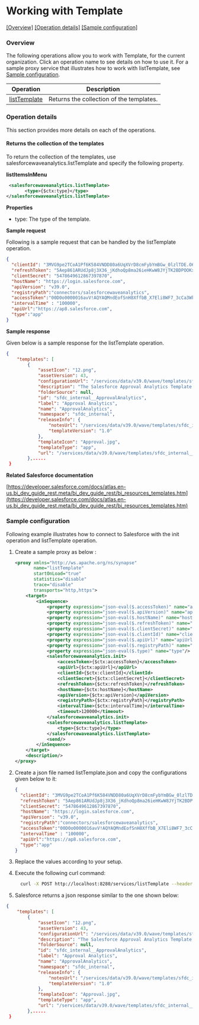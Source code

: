 # Working with Template

[[Overview]](#overview)  [[Operation details]](#operation-details)  [[Sample configuration]](#sample-configuration)

### Overview 

The following operations allow you to work with Template, for the current organization. Click an operation name to see details on how to use it.
For a sample proxy service that illustrates how to work with listTemplate, see [Sample configuration](#sample-configuration).

| Operation        | Description |
| ------------- |-------------|
| [listTemplate](#returns-the-collection-of-the-templates)    | Returns the collection of the templates. |

### Operation details

This section provides more details on each of the operations.

#### Returns the collection of the templates
To return the collection of the templates, use salesforcewaveanalytics.listTemplate and specify the following property.

**listItemsInMenu**
```xml
 <salesforcewaveanalytics.listTemplate>
       <type>{$ctx:type}</type>
</salesforcewaveanalytics.listTemplate>
```

**Properties**
* type: The type of the template.

**Sample request**

Following is a sample request that can be handled by the listTemplate operation.

```json
{
  "clientId": "3MVG9pe2TCoA1Pf6K584VNDD80a6UqXVrD8cmFybYmBGw_0lzlTDE.O6.jp8U4Dnlw6WKH62Rwp7DAHjnd7sl",
  "refreshToken": "5Aep861ARUdJp8j3X36_jKdhoQp8ma26ieHKwW8JYjTK2BDPOOKxsV_3lDwKwTzBz2pGXcuHtmd.D7ZISnDg_AD",
  "clientSecret": "5478649612867397870",
  "hostName": "https://login.salesforce.com",
  "apiVersion": "v39.0",
  "registryPath":"connectors/salesforcewaveanalytics",
  "accessToken":"00D0o0000016avV!AQYAQMndEofSnH8XffbB_X7Eli8WF7_3cCa3WkP1tv8tp5iy2CFQIpgbK9FKdttS9._VbyZqM0p8vUNDf3.eu1yEanJd2j6o",
  "intervalTime" : "100000",
  "apiUrl":"https://ap8.salesforce.com",
  "type":"app"
}
```
**Sample response**

Given below is a sample response for the listTemplate operation.

```json
{
    "templates": [
        {
            "assetIcon": "12.png",
            "assetVersion": 43,
            "configurationUrl": "/services/data/v39.0/wave/templates/sfdc_internal__ApprovalAnalytics/configuration",
            "description": "The Salesforce Approval Analytics Template will give managers and leaders more visibility into approval process and identify bottlenecks. v1.0 #041",
            "folderSource": null,
            "id": "sfdc_internal__ApprovalAnalytics",
            "label": "Approval Analytics",
            "name": "ApprovalAnalytics",
            "namespace": "sfdc_internal",
            "releaseInfo": {
                "notesUrl": "/services/data/v39.0/wave/templates/sfdc_internal__ApprovalAnalytics/releasenotes",
                "templateVersion": "1.0"
            },
            "templateIcon": "Approval.jpg",
            "templateType": "app",
            "url": "/services/data/v39.0/wave/templates/sfdc_internal__ApprovalAnalytics"
        },.....
 }
```

**Related Salesforce documentation**

[https://developer.salesforce.com/docs/atlas.en-us.bi_dev_guide_rest.meta/bi_dev_guide_rest/bi_resources_templates.htm](https://developer.salesforce.com/docs/atlas.en-us.bi_dev_guide_rest.meta/bi_dev_guide_rest/bi_resources_templates.htm)

### Sample configuration

Following example illustrates how to connect to Salesforce with the init operation and listTemplate operation.

1. Create a sample proxy as below :

    ```xml
    <proxy xmlns="http://ws.apache.org/ns/synapse"
           name="listTemplate"
           startOnLoad="true"
           statistics="disable"
           trace="disable"
           transports="http,https">
        <target>
            <inSequence>
                <property expression="json-eval($.accessToken)" name="accessToken"/>
                <property expression="json-eval($.apiVersion)" name="apiVersion"/>
                <property expression="json-eval($.hostName)" name="hostName"/>
                <property expression="json-eval($.refreshToken)" name="refreshToken"/>
                <property expression="json-eval($.clientSecret)" name="clientSecret"/>
                <property expression="json-eval($.clientId)" name="clientId"/>
                <property expression="json-eval($.apiUrl)" name="apiUrl"/>
                <property expression="json-eval($.registryPath)" name="registryPath"/>
                <property expression="json-eval($.type)" name="type"/>
                <salesforcewaveanalytics.init>
                    <accessToken>{$ctx:accessToken}</accessToken>
                    <apiUrl>{$ctx:apiUrl}</apiUrl>
                    <clientId>{$ctx:clientId}</clientId>
                    <clientSecret>{$ctx:clientSecret}</clientSecret>
                    <refreshToken>{$ctx:refreshToken}</refreshToken>
                    <hostName>{$ctx:hostName}</hostName>
                    <apiVersion>{$ctx:apiVersion}</apiVersion>
                    <registryPath>{$ctx:registryPath}</registryPath>
                    <intervalTime>{$ctx:intervalTime}</intervalTime>
                    <timeout>120000</timeout>
                </salesforcewaveanalytics.init>
                <salesforcewaveanalytics.listTemplate>
                    <type>{$ctx:type}</type>
                </salesforcewaveanalytics.listTemplate>
                <send/>
            </inSequence>
        </target>
        <description/>
    </proxy>
    ```

2. Create a json file named listTemplate.json and copy the configurations given below to it:

    ```json
    {
      "clientId": "3MVG9pe2TCoA1Pf6K584VNDD80a6UqXVrD8cmFybYmBGw_0lzlTDE.O6.jp8U4Dnlw6WKH62Rwp7DAHjnd7sl",
      "refreshToken": "5Aep861ARUdJp8j3X36_jKdhoQp8ma26ieHKwW8JYjTK2BDPOOKxsV_3lDwKwTzBz2pGXcuHtmd.D7ZISnDg_AD",
      "clientSecret": "5478649612867397870",
      "hostName": "https://login.salesforce.com",
      "apiVersion": "v39.0",
      "registryPath":"connectors/salesforcewaveanalytics",
      "accessToken":"00D0o0000016avV!AQYAQMndEofSnH8XffbB_X7Eli8WF7_3cCa3WkP1tv8tp5iy2CFQIpgbK9FKdttS9._VbyZqM0p8vUNDf3.eu1yEanJd2j6o",
      "intervalTime" : "100000",
      "apiUrl":"https://ap8.salesforce.com",
      "type":"app"
    }                       
    ```
3. Replace the values according to your setup.

4. Execute the following curl command:
    ```bash
      curl -X POST http://localhost:8280/services/listTemplate --header 'Content-Type: application/json' -d @listTemplate.json
    ```

5. Salesforce returns a json response similar to the one shown below:
 
```json
{
    "templates": [
        {
            "assetIcon": "12.png",
            "assetVersion": 43,
            "configurationUrl": "/services/data/v39.0/wave/templates/sfdc_internal__ApprovalAnalytics/configuration",
            "description": "The Salesforce Approval Analytics Template will give managers and leaders more visibility into approval process and identify bottlenecks. v1.0 #041",
            "folderSource": null,
            "id": "sfdc_internal__ApprovalAnalytics",
            "label": "Approval Analytics",
            "name": "ApprovalAnalytics",
            "namespace": "sfdc_internal",
            "releaseInfo": {
                "notesUrl": "/services/data/v39.0/wave/templates/sfdc_internal__ApprovalAnalytics/releasenotes",
                "templateVersion": "1.0"
            },
            "templateIcon": "Approval.jpg",
            "templateType": "app",
            "url": "/services/data/v39.0/wave/templates/sfdc_internal__ApprovalAnalytics"
        },.....
 }
```
